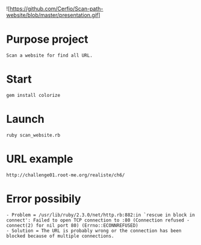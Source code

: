 ![https://github.com/Cerfio/Scan-path-website/blob/master/presentation.gif]
# Purpose project
    Scan a website for find all URL.
# Start
    gem install colorize
# Launch
    ruby scan_website.rb
# URL example
    http://challenge01.root-me.org/realiste/ch6/
# Error possibily
    - Problem = /usr/lib/ruby/2.3.0/net/http.rb:882:in `rescue in block in connect': Failed to open TCP connection to :80 (Connection refused - connect(2) for nil port 80) (Errno::ECONNREFUSED)
    - Solution = The URL is probably wrong or the connection has been blocked because of multiple connections.
